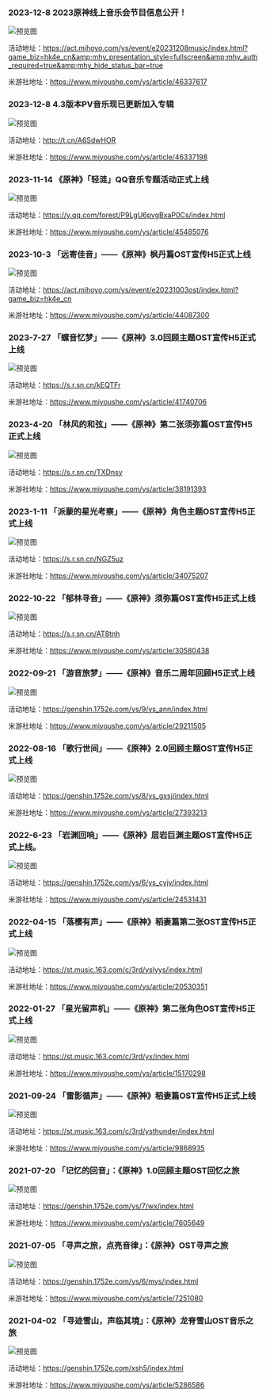 ### 2023-12-8 2023原神线上音乐会节目信息公开！

![预览图](https://upload-bbs.miyoushe.com/upload/2023/12/08/75276539/88fb115d2f3a7e3dd3c5c3a130a2ce92_1820038613106401633.jpg)

活动地址：https://act.mihoyo.com/ys/event/e20231208music/index.html?game_biz=hk4e_cn&amp;mhy_presentation_style=fullscreen&amp;mhy_auth_required=true&amp;mhy_hide_status_bar=true

米游社地址：https://www.miyoushe.com/ys/article/46337617



### 2023-12-8 4.3版本PV音乐现已更新加入专辑

![预览图](https://upload-bbs.miyoushe.com/upload/2023/12/08/75276539/e8bf2f515da20e3919ee4e7ba1f91b5f_5035995438653464336.jpg)

活动地址：http://t.cn/A6SdwHOR

米游社地址：https://www.miyoushe.com/ys/article/46337198


### 2023-11-14 《原神》「轻涟」QQ音乐专题活动正式上线

![预览图](https://upload-bbs.miyoushe.com/upload/2023/11/14/75276539/2764b207b9cbb2b89894f7c033d16065_5062240164751773924.jpg)

活动地址：https://y.qq.com/forest/P9LgU6pvgBxaP0Cs/index.html

米游社地址：https://www.miyoushe.com/ys/article/45485076


### 2023-10-3 「远寄佳音」——《原神》枫丹篇OST宣传H5正式上线

![预览图](https://upload-bbs.miyoushe.com/upload/2023/10/02/75276539/d58332dfa71962a4b2d928d4a1bf681b_854025998617207310.jpg)

活动地址：https://act.mihoyo.com/ys/event/e20231003ost/index.html?game_biz=hk4e_cn

米游社地址：https://www.miyoushe.com/ys/article/44087300


### 2023-7-27 「螺音忆梦」——《原神》3.0回顾主题OST宣传H5正式上线

![预览图](https://upload-bbs.miyoushe.com/upload/2023/07/27/75276539/86d4e0ab7d9804a27df6966891dbebb8_8328771838483195514.jpg)

活动地址：https://s.r.sn.cn/kEQTFr

米游社地址：https://www.miyoushe.com/ys/article/41740706

### 2023-4-20 「林风的和弦」——《原神》第二张须弥篇OST宣传H5正式上线

![预览图](https://upload-bbs.miyoushe.com/upload/2023/04/19/75276539/6f078edfe101693f0fd50fc8f4e7b7a0_2427968265263147803.png)

活动地址：https://s.r.sn.cn/TXDnsy

米游社地址：https://www.miyoushe.com/ys/article/38191393

### 2023-1-11 「派蒙的星光考察」——《原神》角色主题OST宣传H5正式上线

![预览图](https://upload-bbs.miyoushe.com/upload/2023/01/11/75276539/6c702f36142555b93938eea7bfe54c7e_3903863629568474779.png)

活动地址：https://s.r.sn.cn/NGZ5uz

米游社地址：https://www.miyoushe.com/ys/article/34075207

### 2022-10-22 「郁林寻音」——《原神》须弥篇OST宣传H5正式上线
![预览图](https://upload-bbs.miyoushe.com/upload/2022/10/21/75276539/4e424b7d97cf252d72dae7dbbf25489a_1647779973260070782.png?x-oss-process=image//resize,s_600/quality,q_80/auto-orient,0/interlace,1/format,png)

活动地址：https://s.r.sn.cn/AT8tnh

米游社地址：https://www.miyoushe.com/ys/article/30580438

### 2022-09-21 「游音旅梦」——《原神》音乐二周年回顾H5正式上线
![预览图](https://upload-bbs.miyoushe.com/upload/2022/09/20/75276539/591a2ad854540a90f32009275c1f5b78_2999832999136104667.jpg?x-oss-process=image//resize,s_600/quality,q_80/auto-orient,0/interlace,1/format,jpg)

活动地址：https://genshin.1752e.com/ys/9/ys_ann/index.html

米游社地址：https://www.miyoushe.com/ys/article/29211505

### 2022-08-16 「歌行世间」——《原神》2.0回顾主题OST宣传H5正式上线
![预览图](https://upload-bbs.miyoushe.com/upload/2022/08/15/75276539/0aabbf9dafdbb36bb63a77c9d641a69a_3754026140353914155.jpg?x-oss-process=image//resize,s_600/quality,q_80/auto-orient,0/interlace,1/format,jpg)

活动地址：https://genshin.1752e.com/ys/8/ys_gxsj/index.html

米游社地址：https://www.miyoushe.com/ys/article/27393213

### 2022-6-23 「岩渊回响」——《原神》层岩巨渊主题OST宣传H5正式上线。

![预览图](https://upload-bbs.miyoushe.com/upload/2022/06/23/75276539/61c9c0242146146c130f848fb9e45ecf_8628285405729114470.jpg)

活动地址：https://genshin.1752e.com/ys/6/ys_cyjy/index.html

米游社地址：https://www.miyoushe.com/ys/article/24531431


### 2022-04-15 「落樱有声」——《原神》稻妻篇第二张OST宣传H5正式上线
![预览图](https://upload-bbs.miyoushe.com/upload/2022/04/14/75276545/6b3585ff164a83181d104036053fbfd2_366296403236823408.jpg?x-oss-process=image//resize,s_600/quality,q_80/auto-orient,0/interlace,1/format,jpg)

活动地址：https://st.music.163.com/c/3rd/yslyys/index.html

米游社地址：https://www.miyoushe.com/ys/article/20530351


### 2022-01-27 「星光留声机」——《原神》第二张角色OST宣传H5正式上线
![预览图](https://upload-bbs.miyoushe.com/upload/2022/01/27/75276539/0fb75e0d08323b2ed14dc07278c0db38_8341018098526468451.png?x-oss-process=image//resize,s_600/quality,q_80/auto-orient,0/interlace,1/format,png)

活动地址：https://st.music.163.com/c/3rd/yx/index.html

米游社地址：https://www.miyoushe.com/ys/article/15170298

### 2021-09-24 「雷影循声」——《原神》稻妻篇OST宣传H5正式上线

![预览图](https://upload-bbs.miyoushe.com/upload/2021/09/24/75276539/4757d54e5ee8f90624c988a584ca4f91_258181813321314686.jpg?x-oss-process=image//resize,s_600/quality,q_80/auto-orient,0/interlace,1/format,jpg)

活动地址：https://st.music.163.com/c/3rd/ysthunder/index.html

米游社地址：https://www.miyoushe.com/ys/article/9868935

### 2021-07-20 「记忆的回音」：《原神》1.0回顾主题OST回忆之旅
![预览图](https://upload-bbs.miyoushe.com/upload/2021/07/19/75276539/fc06932fb25fb2affb931db52af9d80f_410757568704919484.jpg?x-oss-process=image//resize,s_600/quality,q_80/auto-orient,0/interlace,1/format,jpg)

活动地址：https://genshin.1752e.com/ys/7/wx/index.html

米游社地址：https://www.miyoushe.com/ys/article/7605649

### 2021-07-05 「寻声之旅，点亮音律」：《原神》OST寻声之旅

![预览图](https://upload-bbs.miyoushe.com/upload/2021/07/05/75276539/7e23cdc0b6e187f6305b42682d79ea2a_8374698274324786129.jpg?x-oss-process=image//resize,s_600/quality,q_80/auto-orient,0/interlace,1/format,jpg)

活动地址：https://genshin.1752e.com/ys/6/mys/index.html

米游社地址：https://www.miyoushe.com/ys/article/7251080


### 2021-04-02 「寻迹雪山，声临其境」：《原神》龙脊雪山OST音乐之旅

![预览图](https://upload-bbs.miyoushe.com/upload/2021/04/01/75276539/ff96d4fdda2e31a9ebf55896ac6db38b_3867959328976965907.jpg?x-oss-process=image//resize,s_600/quality,q_80/auto-orient,0/interlace,1/format,jpg)

活动地址：https://genshin.1752e.com/xsh5/index.html

米游社地址：https://www.miyoushe.com/ys/article/5286586

